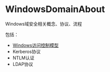 # WindowsDomainAbout
Windows域安全相关概念、协议、流程

包括：
- [Windows访问控制模型](https://github.com/evilAdan0s/WindowsDomainAbout/blob/main/Windows%E8%AE%BF%E9%97%AE%E6%8E%A7%E5%88%B6/Windows%E8%AE%BF%E9%97%AE%E6%8E%A7%E5%88%B6.md)
- Kerberos协议
- NTLM认证
- LDAP协议

